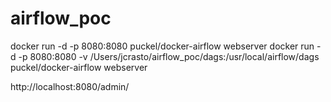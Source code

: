 # airflow_poc
docker run -d -p 8080:8080 puckel/docker-airflow webserver
docker run -d -p 8080:8080 -v /Users/jcrasto/airflow_poc/dags:/usr/local/airflow/dags  puckel/docker-airflow webserver

http://localhost:8080/admin/
